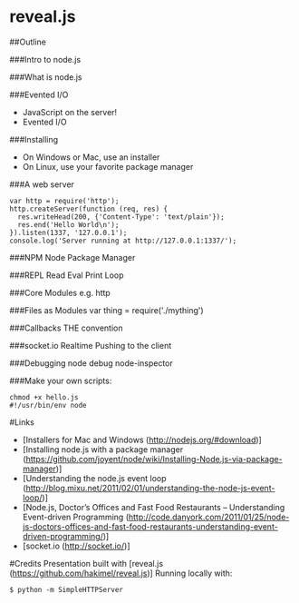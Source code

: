 # reveal.js

##Outline

###Intro to node.js

###What is node.js

###Evented I/O
 * JavaScript on the server!
 * Evented I/O

###Installing
* On Windows or Mac, use an installer
* On Linux, use your favorite package manager

###A web server
````
var http = require('http');
http.createServer(function (req, res) {
  res.writeHead(200, {'Content-Type': 'text/plain'});
  res.end('Hello World\n');
}).listen(1337, '127.0.0.1');
console.log('Server running at http://127.0.0.1:1337/');
````

###NPM
Node Package Manager

###REPL
Read Eval Print Loop

###Core Modules
e.g. http

###Files as Modules
var thing = require('./mything')

###Callbacks
THE convention

###socket.io
Realtime
Pushing to the client

###Debugging
node debug
node-inspector

###Make your own scripts:
````
chmod +x hello.js
#!/usr/bin/env node
````

#Links
* [Installers for Mac and Windows (http://nodejs.org/#download)]
* [Installing node.js with a package manager (https://github.com/joyent/node/wiki/Installing-Node.js-via-package-manager)]
* [Understanding the node.js event loop (http://blog.mixu.net/2011/02/01/understanding-the-node-js-event-loop/)]
* [Node.js, Doctor’s Offices and Fast Food Restaurants – Understanding Event-driven Programming (http://code.danyork.com/2011/01/25/node-js-doctors-offices-and-fast-food-restaurants-understanding-event-driven-programming/)]
* [socket.io (http://socket.io/)]

#Credits
Presentation built with [reveal.js (https://github.com/hakimel/reveal.js)]
Running locally with:

````
$ python -m SimpleHTTPServer
````